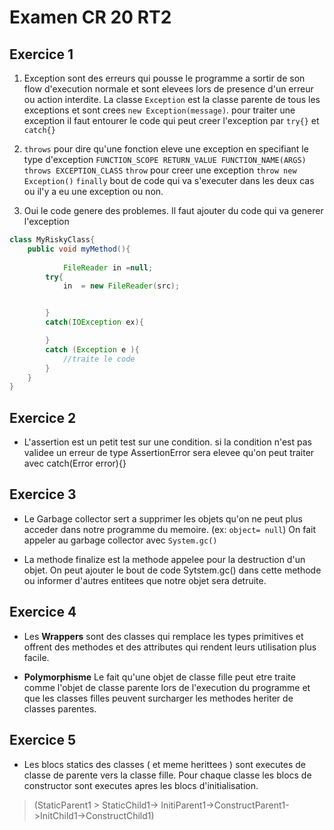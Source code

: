 # Examen CR 20 RT2

## Exercice 1

1. Exception sont des erreurs qui pousse le programme a sortir de son flow d'execution normale et sont elevees lors de presence d'un erreur ou action interdite. La classe `Exception` est la classe parente de tous les exceptions et sont crees `new Exception(message)`. pour traiter une exception il faut entourer le code qui peut creer l'exception par `try{}` et `catch{}`

2. `throws` pour dire qu'une fonction eleve une exception en specifiant le type d'exception `FUNCTION_SCOPE RETURN_VALUE FUNCTION_NAME(ARGS) throws EXCEPTION_CLASS`
`throw` pour creer une exception `throw new Exception()`
`finally` bout de code qui va s'executer dans les deux cas ou il'y a eu une exception ou non.

3. Oui le code genere des problemes. Il faut ajouter du code qui va generer l'exception

```java
class MyRiskyClass{
    public void myMethod(){
        
            FileReader in =null;
        try{
            in  = new FileReader(src);


        }
        catch(IOException ex){

        }
        catch (Exception e ){ 
            //traite le code
        }
    }
}

```

## Exercice 2

- L'assertion est un petit test sur une condition. si la condition n'est pas validee un erreur de type AssertionError sera elevee qu'on peut traiter avec catch(Error error){}

## Exercice 3

- Le Garbage collector sert a supprimer les objets qu'on ne peut plus acceder dans notre programme du memoire. (ex: `object= null`) On fait appeler au garbage collector avec `System.gc()`

- La methode finalize est la methode appelee pour la destruction d'un objet. On peut ajouter le bout de code Sytstem.gc() dans cette methode ou informer d'autres entitees que notre objet sera detruite.

## Exercice 4

- Les **Wrappers** sont des classes qui remplace les types primitives et offrent des methodes et des attributes qui rendent leurs utilisation plus facile.

- **Polymorphisme**  Le fait qu'une objet de classe fille peut etre traite comme l'objet de classe parente  lors de l'execution du programme et que les classes filles peuvent surcharger les methodes heriter de classes parentes.

## Exercice 5

- Les blocs statics des classes ( et meme herittees ) sont executes de classe de parente vers la classe fille. Pour chaque classe les blocs de constructor sont executes apres les blocs d'initialisation.

> (StaticParent1 > StaticChild1-> InitiParent1->ConstructParent1->InitChild1->ConstructChild1)
